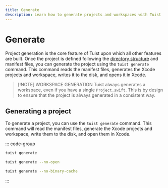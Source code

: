 ```yaml
---
title: Generate
description: Learn how to generate projects and workspaces with Tuist
---
```


# Generate

Project generation is the core feature of Tuist upon which all other features are built. Once the project is defined following the [directory structure](/guide/project/directory-structure) and manifest files, you can generate the project using the `tuist generate` command. This command reads the manifest files, generates the Xcode projects and workspace, writes it to the disk, and opens it in Xcode.

> [!NOTE] WORKSPACE GENERATION
> Tuist always generates a workspace, even if you have a single `Project.swift`. This is by design to ensure that the project is always generated in a consistent way.

## Generating a project

To generate a project, you can use the `tuist generate` command. This command will read the manifest files, generate the Xcode projects and workspace, write them to the disk, and open them in Xcode.

::: code-group
```bash [Generate and open]
tuist generate
```

```bash [Generate without opening]
tuist generate --no-open
```

```bash [Generate without cache binaries]
tuist generate --no-binary-cache
```
:::